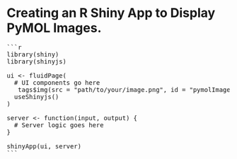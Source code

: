 # Creating an R Shiny App to Display PyMOL Images.



<pre>
```r
library(shiny)
library(shinyjs)

ui <- fluidPage(
  # UI components go here
   tags$img(src = "path/to/your/image.png", id = "pymolImage"),
  useShinyjs()
)

server <- function(input, output) {
  # Server logic goes here
}

shinyApp(ui, server)
```
</pre>
